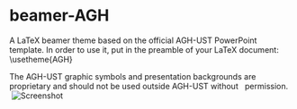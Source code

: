 # beamer-AGH
A LaTeX beamer theme based on the official AGH-UST PowerPoint template.
In order to use it, put in the preamble of your LaTeX document:
        \usetheme{AGH}

The AGH-UST graphic symbols and presentation backgrounds are
    proprietary and should not be used outside AGH-UST without
    permission.
    ![Screenshot](http://www.icsr.agh.edu.pl/~polak/wms/beamer-AGH1.png "Title slide")
